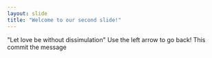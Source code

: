 ```yaml
---
layout: slide
title: "Welcome to our second slide!"
---
```

"Let love be without dissimulation"
Use the left arrow to go back!
This commit the message 
